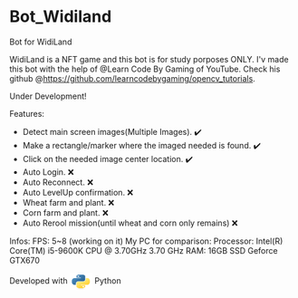 # Bot_Widiland
Bot for WidiLand

WidiLand is a NFT game and this bot is for study porposes ONLY.
I'v made this bot with the help of @Learn Code By Gaming of YouTube. Check his github @https://github.com/learncodebygaming/opencv_tutorials.

Under Development!

Features:
  - Detect main screen images(Multiple Images). :heavy_check_mark:
  - Make a rectangle/marker where the imaged needed is found. :heavy_check_mark:
  - Click on the needed image center location. :heavy_check_mark:
  - Auto Login. :x:
  - Auto Reconnect. :x:
  - Auto LevelUp confirmation. :x:
  - Wheat farm and plant. :x:
  - Corn farm and plant. :x:
  - Auto Rerool mission(until wheat and corn only remains) :x:
  
  
  
  
Infos:
FPS: 5~8 (working on it)
My PC for comparison:
Processor: Intel(R) Core(TM) i5-9600K CPU @ 3.70GHz   3.70 GHz
RAM: 16GB
SSD
Geforce GTX670

Developed with    <img align="center" height="30" width="40" src="https://raw.githubusercontent.com/devicons/devicon/master/icons/python/python-original.svg"> Python


